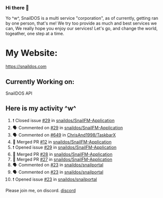 ### Hi there 👋
Yo ^w^,
SnailDOS is a multi service "corporation", as of currently, getting ran by one person, that's me!
We try too provide as much and best services we can, We really hope you enjoy our services!
Let's go, and change the world, togeather, one step at a time.
# My Website:
https://snaildos.com
## Currently Working on:
SnailDOS API
## Here is my activity ^w^
<!--START_SECTION:activity-->
1. ❗️ Closed issue [#29](https://github.com/snaildos/SnailFM-Application/issues/29) in [snaildos/SnailFM-Application](https://github.com/snaildos/SnailFM-Application)
2. 🗣 Commented on [#29](https://github.com/snaildos/SnailFM-Application/issues/29) in [snaildos/SnailFM-Application](https://github.com/snaildos/SnailFM-Application)
3. 🗣 Commented on [#649](https://github.com/ChrisAnd1998/TaskbarX/issues/649) in [ChrisAnd1998/TaskbarX](https://github.com/ChrisAnd1998/TaskbarX)
4. 🎉 Merged PR [#12](https://github.com/snaildos/SnailFM-Application/pull/12) in [snaildos/SnailFM-Application](https://github.com/snaildos/SnailFM-Application)
5. ❗️ Opened issue [#29](https://github.com/snaildos/SnailFM-Application/issues/29) in [snaildos/SnailFM-Application](https://github.com/snaildos/SnailFM-Application)
6. 🎉 Merged PR [#28](https://github.com/snaildos/SnailFM-Application/pull/28) in [snaildos/SnailFM-Application](https://github.com/snaildos/SnailFM-Application)
7. 🎉 Merged PR [#27](https://github.com/snaildos/SnailFM-Application/pull/27) in [snaildos/SnailFM-Application](https://github.com/snaildos/SnailFM-Application)
8. 🗣 Commented on [#23](https://github.com/snaildos/snailportal/issues/23) in [snaildos/snailportal](https://github.com/snaildos/snailportal)
9. 🗣 Commented on [#23](https://github.com/snaildos/snailportal/issues/23) in [snaildos/snailportal](https://github.com/snaildos/snailportal)
10. ❗️ Opened issue [#23](https://github.com/snaildos/snailportal/issues/23) in [snaildos/snailportal](https://github.com/snaildos/snailportal)
<!--END_SECTION:activity-->
Please join me, on discord.
[discord](https://invite.gg/snaildos)
